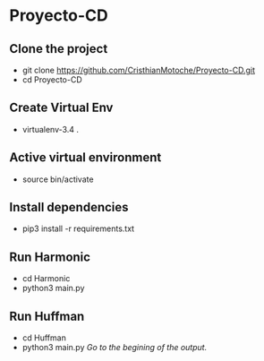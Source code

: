 # Proyecto-CD

## Clone the project

- git clone https://github.com/CristhianMotoche/Proyecto-CD.git
- cd Proyecto-CD

## Create Virtual Env
- virtualenv-3.4 .

## Active virtual environment
- source bin/activate

## Install dependencies
- pip3 install -r requirements.txt

## Run Harmonic
- cd Harmonic 
- python3 main.py

## Run Huffman
- cd Huffman
- python3 main.py
*Go to the begining of the output.*
